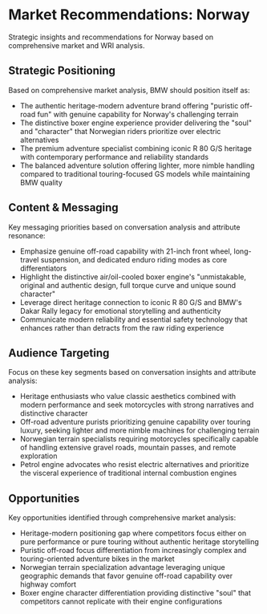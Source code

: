 # Market Recommendations: Norway

Strategic insights and recommendations for Norway based on comprehensive market and WRI analysis.

## Strategic Positioning
Based on comprehensive market analysis, BMW should position itself as:
- The authentic heritage-modern adventure brand offering "puristic off-road fun" with genuine capability for Norway's challenging terrain
- The distinctive boxer engine experience provider delivering the "soul" and "character" that Norwegian riders prioritize over electric alternatives
- The premium adventure specialist combining iconic R 80 G/S heritage with contemporary performance and reliability standards
- The balanced adventure solution offering lighter, more nimble handling compared to traditional touring-focused GS models while maintaining BMW quality

## Content & Messaging
Key messaging priorities based on conversation analysis and attribute resonance:
- Emphasize genuine off-road capability with 21-inch front wheel, long-travel suspension, and dedicated enduro riding modes as core differentiators
- Highlight the distinctive air/oil-cooled boxer engine's "unmistakable, original and authentic design, full torque curve and unique sound character"
- Leverage direct heritage connection to iconic R 80 G/S and BMW's Dakar Rally legacy for emotional storytelling and authenticity
- Communicate modern reliability and essential safety technology that enhances rather than detracts from the raw riding experience

## Audience Targeting
Focus on these key segments based on conversation insights and attribute analysis:
- Heritage enthusiasts who value classic aesthetics combined with modern performance and seek motorcycles with strong narratives and distinctive character
- Off-road adventure purists prioritizing genuine capability over touring luxury, seeking lighter and more nimble machines for challenging terrain
- Norwegian terrain specialists requiring motorcycles specifically capable of handling extensive gravel roads, mountain passes, and remote exploration
- Petrol engine advocates who resist electric alternatives and prioritize the visceral experience of traditional internal combustion engines

## Opportunities
Key opportunities identified through comprehensive market analysis:
- Heritage-modern positioning gap where competitors focus either on pure performance or pure touring without authentic heritage storytelling
- Puristic off-road focus differentiation from increasingly complex and touring-oriented adventure bikes in the market
- Norwegian terrain specialization advantage leveraging unique geographic demands that favor genuine off-road capability over highway comfort
- Boxer engine character differentiation providing distinctive "soul" that competitors cannot replicate with their engine configurations